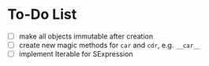 # To-Do List

 - [ ] make all objects immutable after creation
 - [ ] create new magic methods for `car` and `cdr`, e.g. `__car__`
 - [ ] implement Iterable for SExpression
